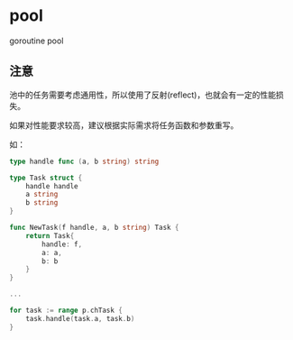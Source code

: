 # pool

goroutine pool

## 注意

池中的任务需要考虑通用性，所以使用了反射(reflect)，也就会有一定的性能损失。

如果对性能要求较高，建议根据实际需求将任务函数和参数重写。

如：

```go
type handle func (a, b string) string

type Task struct {
    handle handle
    a string
    b string
}

func NewTask(f handle, a, b string) Task {
    return Task{
        handle: f,
        a: a,
        b: b
    }
}

...

for task := range p.chTask {
    task.handle(task.a, task.b)
}
```
